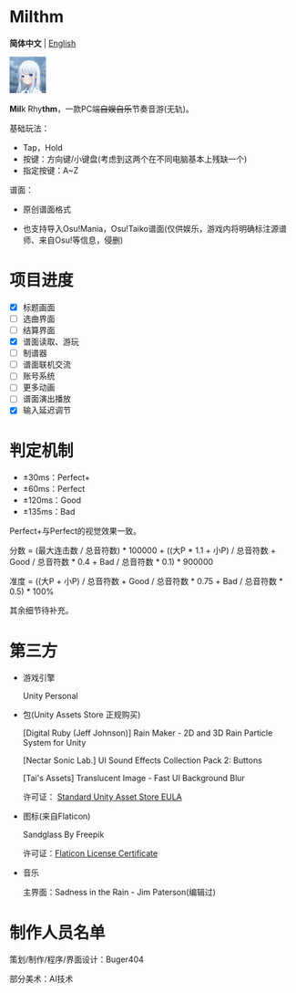# Milthm

**简体中文** | [English](https://github.com/buger404/Milthm/blob/master/README_EN.md)

<img src="Icon.png" alt="Milthm" style="zoom:50%;" />

**Mil**k Rhy**thm**，一款PC端~~自娱自乐~~节奏音游(无轨)。

基础玩法：

* Tap，Hold
* 按键：方向键/小键盘(考虑到这两个在不同电脑基本上残缺一个)
* 指定按键：A~Z

谱面：

* 原创谱面格式

* 也支持导入Osu!Mania，Osu!Taiko谱面(仅供娱乐，游戏内将明确标注源谱师、来自Osu!等信息，侵删)

# 项目进度

- [x] 标题画面
- [ ] 选曲界面
- [ ] 结算界面
- [x] 谱面读取、游玩
- [ ] 制谱器
- [ ] 谱面联机交流
- [ ] 账号系统
- [ ] 更多动画
- [ ] 谱面演出播放
- [x] 输入延迟调节

# 判定机制

* ±30ms：Perfect+
* ±60ms：Perfect
* ±120ms：Good
* ±135ms：Bad

Perfect+与Perfect的视觉效果一致。

分数 = (最大连击数 / 总音符数) * 100000 + ((大P * 1.1 + 小P) / 总音符数 + Good / 总音符数 * 0.4 + Bad / 总音符数 * 0.1) * 900000

准度 = ((大P + 小P) / 总音符数 + Good  / 总音符数 * 0.75 + Bad  / 总音符数 * 0.5) * 100%

其余细节待补充。

# 第三方

* 游戏引擎

  Unity Personal

* 包(Unity Assets Store 正规购买)

  [Digital Ruby (Jeff Johnson)] Rain Maker - 2D and 3D Rain Particle System for Unity

  [Nectar Sonic Lab.] UI Sound Effects Collection Pack 2: Buttons

  [Tai's Assets] Translucent Image - Fast UI Background Blur

  许可证： [Standard Unity Asset Store EULA](https://unity3d.com/legal/as_terms)

* 图标(来自Flaticon)

  Sandglass By Freepik

  许可证：[Flaticon License Certificate](https://media.flaticon.com/license/license.pdf)

* 音乐

  主界面：Sadness in the Rain - Jim Paterson(编辑过)

# 制作人员名单

策划/制作/程序/界面设计：Buger404

部分美术：AI技术